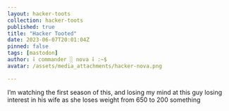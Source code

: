 ```yaml
---
layout: hacker-toots
collection: hacker-toots
published: true
title: "Hacker Tooted"
date: 2023-06-07T20:01:04Z
pinned: false
tags: [mastodon]
author: ⸸ commander ░ nova ⸸ :~$
avatar: /assets/media_attachments/hacker-nova.png

---
```


<p>I’m watching the first season of this, and losing my mind at this guy losing interest in his wife as she loses weight from 650 to 200 something</p>


